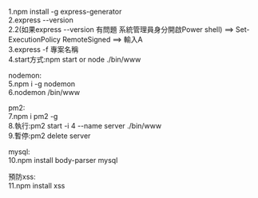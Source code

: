 1.npm install -g express-generator  
2.express --version  
2.2(如果express --version 有問題 系統管理員身分開啟Power shell) ==> Set-ExecutionPolicy RemoteSigned ==> 輸入A  
3.express -f 專案名稱  
4.start方式:npm start  or  node ./bin/www  



nodemon:  
5.npm i -g nodemon  
6.nodemon /bin/www  

pm2:  
7.npm i pm2 -g  
8.執行:pm2 start -i 4 --name server ./bin/www  
9.暫停:pm2 delete server  

mysql:  
10.npm install body-parser mysql  

預防xss:  
11.npm install xss  